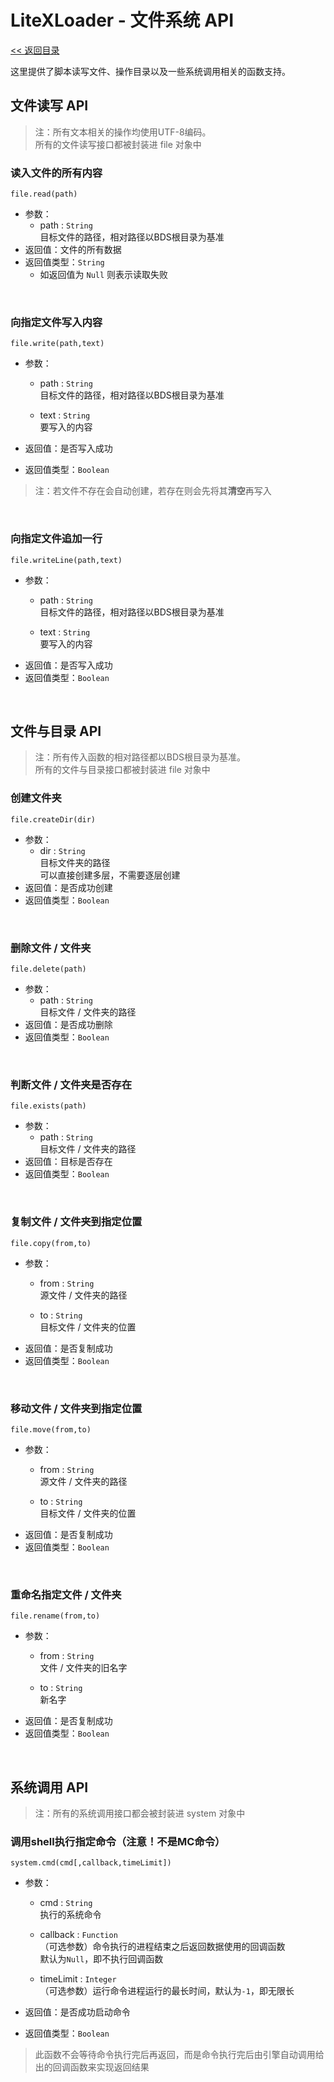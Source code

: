 # LiteXLoader - 文件系统 API

[<< 返回目录](README.md)

这里提供了脚本读写文件、操作目录以及一些系统调用相关的函数支持。

## 文件读写 API

> 注：所有文本相关的操作均使用UTF-8编码。  
> 所有的文件读写接口都被封装进 file 对象中

### 读入文件的所有内容
`file.read(path)`

- 参数：
    - path : `String`  
      目标文件的路径，相对路径以BDS根目录为基准
- 返回值：文件的所有数据
- 返回值类型：`String`
    - 如返回值为 `Null` 则表示读取失败

<br>

### 向指定文件写入内容
`file.write(path,text)`

- 参数：
    - path : `String`  
      目标文件的路径，相对路径以BDS根目录为基准

    - text : `String`  
      要写入的内容

- 返回值：是否写入成功

- 返回值类型：`Boolean`

> 注：若文件不存在会自动创建，若存在则会先将其**清空**再写入

<br>

### 向指定文件追加一行
`file.writeLine(path,text)`

- 参数：
    - path : `String`  
      目标文件的路径，相对路径以BDS根目录为基准

    - text : `String`  
      要写入的内容
- 返回值：是否写入成功
- 返回值类型：`Boolean`

<br>

## 文件与目录 API

> 注：所有传入函数的相对路径都以BDS根目录为基准。  
> 所有的文件与目录接口都被封装进 file 对象中

### 创建文件夹  
`file.createDir(dir)`

- 参数：
    - dir : `String`  
      目标文件夹的路径  
      可以直接创建多层，不需要逐层创建
- 返回值：是否成功创建
- 返回值类型：`Boolean`

<br>

### 删除文件 / 文件夹  
`file.delete(path)`

- 参数：
    - path : `String`  
      目标文件 / 文件夹的路径
- 返回值：是否成功删除
- 返回值类型：`Boolean`

<br>

### 判断文件 / 文件夹是否存在  
`file.exists(path)`

- 参数：
    - path : `String`  
      目标文件 / 文件夹的路径
- 返回值：目标是否存在
- 返回值类型：`Boolean`

<br>

### 复制文件 / 文件夹到指定位置  
`file.copy(from,to)`

- 参数：
    - from : `String`  
      源文件 / 文件夹的路径

    - to : `String`  
      目标文件 / 文件夹的位置
- 返回值：是否复制成功
- 返回值类型：`Boolean`

<br>

### 移动文件 / 文件夹到指定位置  
`file.move(from,to)`

- 参数：
    - from : `String`  
      源文件 / 文件夹的路径

    - to : `String`  
      目标文件 / 文件夹的位置
- 返回值：是否复制成功
- 返回值类型：`Boolean`

<br>

### 重命名指定文件 / 文件夹  
`file.rename(from,to)`

- 参数：
    - from : `String`  
      文件 / 文件夹的旧名字

    - to : `String`  
      新名字
- 返回值：是否复制成功
- 返回值类型：`Boolean`

<br>

## 系统调用 API

> 注：所有的系统调用接口都会被封装进 system 对象中

### 调用shell执行指定命令（注意！不是MC命令）  
`system.cmd(cmd[,callback,timeLimit])`

- 参数：
    - cmd : `String`  
      执行的系统命令

    - callback : `Function`  
      （可选参数）命令执行的进程结束之后返回数据使用的回调函数  
      默认为`Null`，即不执行回调函数

    - timeLimit : `Integer`  
      （可选参数）运行命令进程运行的最长时间，默认为`-1`，即无限长

- 返回值：是否成功启动命令

- 返回值类型：`Boolean`

> 此函数不会等待命令执行完后再返回，而是命令执行完后由引擎自动调用给出的回调函数来实现返回结果

<br>